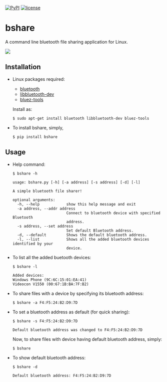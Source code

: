 [![PyPI](https://img.shields.io/badge/PyPi-v1.0.0-f39f37.svg)](https://pypi.python.org/pypi/bshare)
[![license](https://img.shields.io/github/license/mashape/apistatus.svg?maxAge=2592000)](https://github.com/nikhilkumarsingh/bshare/blob/master/LICENSE.txt)

# bshare

A command line bluetooth file sharing application for Linux.

![](https://media.giphy.com/media/3oFzm0clRG4bpEtvhK/giphy.gif)

## Installation

- Linux packages required:

	- [bluetooth](http://www.bluez.org/)
	- [libbluetooth-dev](https://packages.ubuntu.com/xenial/libbluetooth-dev)
	- [bluez-tools](https://packages.ubuntu.com/xenial/utils/bluez-tools)
  
	Install as:
	```
	$ sudo apt-get install bluetooth libbluetooth-dev bluez-tools
	```

- To install bshare, simply,

	```
	$ pip install bshare
	```

## Usage

- Help command:

	```
	$ bshare -h

	usage: bshare.py [-h] [-a address] [-s address] [-d] [-l]

	A simple bluetooth file sharer!

	optional arguments:
	  -h, --help            show this help message and exit
	  -a address, --addr address
	                        Connect to bluetooth device with specified Bluetooth
	                        address.
	  -s address, --set address
	                        Set default Bluetooth address.
	  -d, --default         Shows the default bluetooth address.
	  -l, --list            Shows all the added bluetooth devices identified by your
	                        device.

	```

- To list all the added buetooth devices:

	```
	$ bshare -l

	Added devices:
	Windows Phone (9C:6C:15:01:EA:41)
	Videocon V1550 (00:67:1B:BA:7F:B2)
	```

- To share files with a device by specifying its bluetooth address:
	
	```
	$ bshare -a F4:F5:24:B2:D9:7D
	```

- To set a bluetooth address as default (for quick sharing):

	```
	$ bshare -s F4:F5:24:B2:D9:7D

	Default bluetooth address was changed to F4:F5:24:B2:D9:7D
	```

	Now, to share files with device having default bluetooth address, simply:

	```
	$ bshare
	```

- To show default bluetooth address:
	
	```
	$ bshare -d

	Default bluetooth address: F4:F5:24:B2:D9:7D
	```

